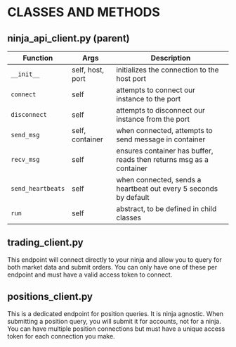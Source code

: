 # CLASSES AND METHODS

## ninja_api_client.py (parent)

| Function                           | Args | Description |
| ------                             | ------   | ------      |
| `__init__`                        | self, host, port | initializes the connection to the host port   |
| `connect`           | self | attempts to connect our instance to the port    |
| `disconnect`           | self | attempts to disconnect our instance from the port |
| `send_msg`           | self, container | when connected, attempts to send message in container |
| `recv_msg`           | self  | ensures container has buffer, reads then returns msg as a container |
| `send_heartbeats`           | self | when connected, sends a heartbeat out every 5 seconds by default|
| `run`                        | self | abstract, to be defined in child classes   |


## trading_client.py

This endpoint will connect directly to your ninja and allow you to query for both market data and submit orders. You can only have one of these per endpoint and must have a valid access token to connect.


## positions_client.py

This is a dedicated endpoint for position queries. It is ninja agnostic. When submitting a position query, you will submit it for accounts, not for a ninja. You can have multiple position connections but must have a unique access token for each connection you make.